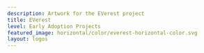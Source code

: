 ```yaml
---
description: Artwork for the EVerest project
title: EVerest
level: Early Adoption Projects
featured_image: horizontal/color/everest-horizontal-color.svg
layout: logos
---
```

